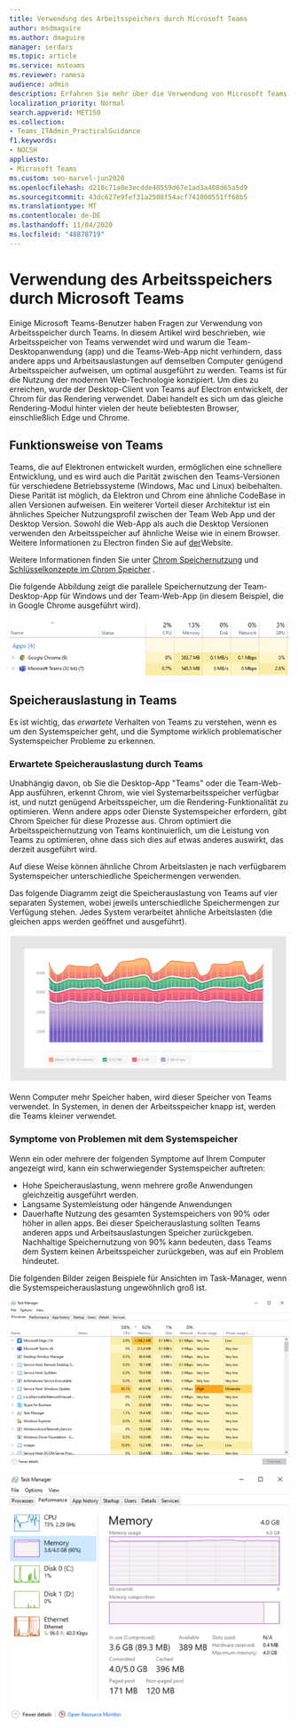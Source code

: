 ```yaml
---
title: Verwendung des Arbeitsspeichers durch Microsoft Teams
author: msdmaguire
ms.author: dmaguire
manager: serdars
ms.topic: article
ms.service: msteams
ms.reviewer: ramesa
audience: admin
description: Erfahren Sie mehr über die Verwendung von Microsoft Teams für den Systemspeicher, und warum die Speicherauslastung zwischen der Desktopanwendung und der Webanwendung identisch ist.
localization_priority: Normal
search.appverid: MET150
ms.collection:
- Teams_ITAdmin_PracticalGuidance
f1.keywords:
- NOCSH
appliesto:
- Microsoft Teams
ms.custom: seo-marvel-jun2020
ms.openlocfilehash: d218c71a0e3ecdde40559d67e1ad3a408d65a5d9
ms.sourcegitcommit: 43dc627e9fef31a2508f54acf741000551ff68b5
ms.translationtype: MT
ms.contentlocale: de-DE
ms.lasthandoff: 11/04/2020
ms.locfileid: "48878719"
---
```

# <a name="how-microsoft-teams-uses-memory"></a>Verwendung des Arbeitsspeichers durch Microsoft Teams

Einige Microsoft Teams-Benutzer haben Fragen zur Verwendung von Arbeitsspeicher durch Teams. In diesem Artikel wird beschrieben, wie Arbeitsspeicher von Teams verwendet wird und warum die Team-Desktopanwendung (app) und die Teams-Web-App nicht verhindern, dass andere apps und Arbeitsauslastungen auf demselben Computer genügend Arbeitsspeicher aufweisen, um optimal ausgeführt zu werden. Teams ist für die Nutzung der modernen Web-Technologie konzipiert. Um dies zu erreichen, wurde der Desktop-Client von Teams auf Electron entwickelt, der Chrom für das Rendering verwendet. Dabei handelt es sich um das gleiche Rendering-Modul hinter vielen der heute beliebtesten Browser, einschließlich Edge und Chrome.

## <a name="how-teams-works"></a>Funktionsweise von Teams

Teams, die auf Elektronen entwickelt wurden, ermöglichen eine schnellere Entwicklung, und es wird auch die Parität zwischen den Teams-Versionen für verschiedene Betriebssysteme (Windows, Mac und Linux) beibehalten. Diese Parität ist möglich, da Elektron und Chrom eine ähnliche CodeBase in allen Versionen aufweisen. Ein weiterer Vorteil dieser Architektur ist ein ähnliches Speicher Nutzungsprofil zwischen der Team Web App und der Desktop Version. Sowohl die Web-App als auch die Desktop Versionen verwenden den Arbeitsspeicher auf ähnliche Weise wie in einem Browser. Weitere Informationen zu Electron finden Sie auf [der](https://electronjs.org/)Website.

Weitere Informationen finden Sie unter [Chrom Speichernutzung](https://www.chromium.org/developers/memory-usage-backgrounder) und [Schlüsselkonzepte im Chrom Speicher](https://chromium.googlesource.com/chromium/src.git/+/master/docs/memory/key_concepts.md) .

Die folgende Abbildung zeigt die parallele Speichernutzung der Team-Desktop-App für Windows und der Team-Web-App (in diesem Beispiel, die in Google Chrome ausgeführt wird).

![Arbeitsspeicherauslastung von Teams für die Desktop-App und Web-App](media/teams-memory-clientweb.png)

## <a name="memory-usage-in-teams"></a>Speicherauslastung in Teams

Es ist wichtig, das *erwartete* Verhalten von Teams zu verstehen, wenn es um den Systemspeicher geht, und die Symptome wirklich problematischer Systemspeicher Probleme zu erkennen.

### <a name="expected-memory-usage-by-teams"></a>Erwartete Speicherauslastung durch Teams

Unabhängig davon, ob Sie die Desktop-App "Teams" oder die Team-Web-App ausführen, erkennt Chrom, wie viel Systemarbeitsspeicher verfügbar ist, und nutzt genügend Arbeitsspeicher, um die Rendering-Funktionalität zu optimieren. Wenn andere apps oder Dienste Systemspeicher erfordern, gibt Chrom Speicher für diese Prozesse aus. Chrom optimiert die Arbeitsspeichernutzung von Teams kontinuierlich, um die Leistung von Teams zu optimieren, ohne dass sich dies auf etwas anderes auswirkt, das derzeit ausgeführt wird.

Auf diese Weise können ähnliche Chrom Arbeitslasten je nach verfügbarem Systemspeicher unterschiedliche Speichermengen verwenden.

Das folgende Diagramm zeigt die Speicherauslastung von Teams auf vier separaten Systemen, wobei jeweils unterschiedliche Speichermengen zur Verfügung stehen. Jedes System verarbeitet ähnliche Arbeitslasten (die gleichen apps werden geöffnet und ausgeführt).

![Arbeitsspeichernutzung in Teams auf unterschiedlichen Systemen](media/teams-memory-usage.png)

Wenn Computer mehr Speicher haben, wird dieser Speicher von Teams verwendet. In Systemen, in denen der Arbeitsspeicher knapp ist, werden die Teams kleiner verwendet.

### <a name="symptoms-of-system-memory-issues"></a>Symptome von Problemen mit dem Systemspeicher

Wenn ein oder mehrere der folgenden Symptome auf Ihrem Computer angezeigt wird, kann ein schwerwiegender Systemspeicher auftreten:

- Hohe Speicherauslastung, wenn mehrere große Anwendungen gleichzeitig ausgeführt werden.
- Langsame Systemleistung oder hängende Anwendungen
- Dauerhafte Nutzung des gesamten Systemspeichers von 90% oder höher in allen apps. Bei dieser Speicherauslastung sollten Teams anderen apps und Arbeitsauslastungen Speicher zurückgeben. Nachhaltige Speichernutzung von 90% kann bedeuten, dass Teams dem System keinen Arbeitsspeicher zurückgeben, was auf ein Problem hindeutet.

Die folgenden Bilder zeigen Beispiele für Ansichten im Task-Manager, wenn die Systemspeicherauslastung ungewöhnlich groß ist.

![Ansicht der Arbeitsspeichernutzung in Teams im Task-Manager](media/teams-memory-high-mem-process-list.png)

![Arbeitsspeicher Auslastungsdiagramm für Teams im Task-Manager](media/teams-memory-high-mem-process-list2.png)
